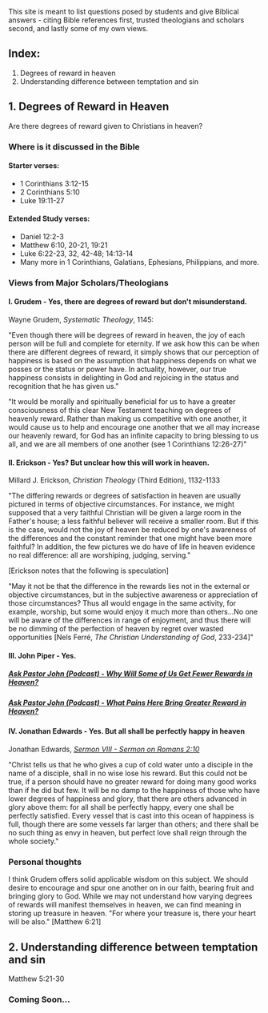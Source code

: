This site is meant to list questions posed by students and give Biblical answers - citing Bible references first, trusted theologians and scholars second, and lastly some of my own views.

## Index:
1. Degrees of reward in heaven
2. Understanding difference between temptation and sin

## 1. Degrees of Reward in Heaven
Are there degrees of reward given to Christians in heaven?

### Where is it discussed in the Bible

#### Starter verses:
- 1 Corinthians 3:12-15
- 2 Corinthians 5:10
- Luke 19:11-27

#### Extended Study verses:
- Daniel 12:2-3
- Matthew 6:10, 20-21, 19:21
- Luke 6:22-23, 32, 42-48; 14:13-14
- Many more in 1 Corinthians, Galatians, Ephesians, Philippians, and more.

### Views from Major Scholars/Theologians
#### I. Grudem - Yes, there are degrees of reward but don't misunderstand.

Wayne Grudem, *Systematic Theology*, 1145:

"Even though there will be degrees of reward in heaven, the joy of each person will be full and complete for eternity. If we ask how this can be when there are different degrees of reward, it simply shows that our perception of happiness is based on the assumption that happiness depends on what we posses or the status or power have. In actuality, however, our true happiness consists in delighting in God and rejoicing in the status and recognition that he has given us."

"It would be morally and spiritually beneficial for us to have a greater consciousness of this clear New Testament teaching on degrees of heavenly reward. Rather than making us competitive with one another, it would cause us to help and encourage one another that we all may increase our heavenly reward, for God has an infinite capacity to bring blessing to us all, and we are all members of one another (see 1 Corinthians 12:26-27)"

#### II. Erickson - Yes? But unclear how this will work in heaven.
Millard J. Erickson, *Christian Theology* (Third Edition), 1132-1133

"The differing rewards or degrees of satisfaction in heaven are usually pictured in terms of objective circumstances. For instance, we might supposed that a very faithful Christian will be given a large room in the Father's house; a less faithful believer will receive a smaller room. But if this is the case, would not the joy of heaven be reduced by one's awareness of the differences and the constant reminder that one might have been more faithful? In addition, the few pictures we do have of life in heaven evidence no real difference: all are worshiping, judging, serving."

[Erickson notes that the following is speculation]

"May it not be that the difference in the rewards lies not in the external or objective circumstances, but in the subjective awareness or appreciation of those circumstances? Thus all would engage in the same activity, for example, worship, but some would enjoy it much more than others...No one will be aware of the differences in range of enjoyment, and thus there will be no dimming of the perfection of heaven by regret over wasted opportunities [Nels Ferré, *The Christian Understanding of God*, 233-234]"

#### III. John Piper - Yes.
##### [Ask Pastor John (Podcast) - *Why Will Some of Us Get Fewer Rewards in Heaven?*](https://www.desiringgod.org/interviews/why-will-some-of-us-get-fewer-rewards-in-heaven)
##### [Ask Pastor John (Podcast) - *What Pains Here Bring Greater Reward in Heaven?*](https://www.desiringgod.org/interviews/what-pains-here-bring-greater-reward-in-heaven)

#### IV. Jonathan Edwards - Yes. But all shall be perfectly happy in heaven
Jonathan Edwards, [*Sermon VIII - Sermon on Romans 2:10*](http://www.ccel.org/e/edwards/works2.xv.viii.html)

"Christ tells us that he who gives a cup of cold water unto a disciple in the name of a disciple, shall in no wise lose his reward. But this could not be true, if a person should have no greater reward for doing many good works than if he did but few. It will be no damp to the happiness of those who have lower degrees of happiness and glory, that there are others advanced in glory above them: for all shall be perfectly happy, every one shall be perfectly satisfied. Every vessel that is cast into this ocean of happiness is full, though there are some vessels far larger than others; and there shall be no such thing as envy in heaven, but perfect love shall reign through the whole society."

### Personal thoughts

I think Grudem offers solid applicable wisdom on this subject. We should desire to encourage and spur one another on in our faith, bearing fruit and bringing glory to God. While we may not understand how varying degrees of rewards will manifest themselves in heaven, we can find meaning in storing up treasure in heaven. "For where your treasure is, there your heart will be also." [Matthew 6:21]

## 2. Understanding difference between temptation and sin
Matthew 5:21-30

### Coming Soon...

